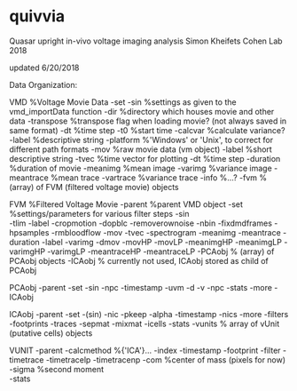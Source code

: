 # quivvia
Quasar upright in-vivo voltage imaging analysis
Simon Kheifets
Cohen Lab
2018

updated 6/20/2018

Data Organization:

VMD					%Voltage Movie Data 
	-set
		-sin		%settings as given to the vmd_importData function
		-dir		%directory which houses movie and other data
		-transpose	%transpose flag when loading movie? (not always saved in same format)
		-dt			%time step
		-t0			%start time
		-calcvar	%calculate variance?
		-label		%descriptive string
		-platform	%'Windows' or 'Unix', to correct for different path formats
	-mov			%raw movie data (vm object)
	-label			%short descriptive string
	-tvec			%time vector for plotting
	-dt				%time step
	-duration		%duration of movie
	-meanimg		%mean image
	-varimg			%variance image
	-meantrace		%mean trace
    -vartrace       %variance trace
	-info			%...?
	-fvm			% (array) of FVM (filtered voltage movie) objects
	
FVM 				%Filtered Voltage Movie
	-parent			%parent VMD object
	-set			%settings/parameters for various filter steps
		-sin		
		-tlim
		-label
		-cropmotion
		-dopblc
		-removerownoise
		-nbin
		-fixdmdframes
		-hpsamples
		-rmbloodflow
	-mov
	-tvec
	-spectrogram
	-meanimg
	-meantrace
	-duration
	-label
	-varimg
	-dmov
	-movHP
	-movLP
	-meanimgHP
	-meanimgLP
	-varimgHP
	-varimgLP
	-meantraceHP
	-meantraceLP
	-PCAobj			% (array) of PCAobj objects
	-ICAobj			% currently not used, ICAobj stored as child of PCAobj
	
PCAobj
	-parent
	-set
		-sin
		-npc
	-timestamp
	-uvm
	-d
	-v
	-npc
	-stats
	-more
	-ICAobj
	
ICAobj
	-parent
	-set
		-(sin)
		-nic
		-pkeep
		-alpha
	-timestamp
	-nics
	-more
	-filters
	-footprints
	-traces
	-sepmat
	-mixmat
	-icells
	-stats
	-vunits 		% array of vUnit (putative cells) objects 
	
VUNIT
	-parent
	-calcmethod		%{'ICA'}...
	-index 
	-timestamp
	-footprint
	-filter
	-timetrace
    -timetracelp
    -timetracenp
	-com			%center of mass (pixels for now)
	-sigma			%second moment		
	-stats
	
	